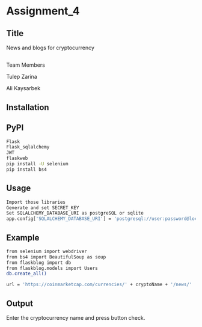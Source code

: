 # Assignment_4
## Title
News and blogs for cryptocurrency

##
Team Members

Tulep Zarina

Ali Kaysarbek
## Installation
## PyPI
```bash
Flask
Flask_sqlalchemy
JWT
flaskweb
pip install -U selenium
pip install bs4
```
## Usage
```bash
Import those libraries
Generate and set SECRET_KEY
Set SQLALCHEMY_DATABASE_URI as postgreSQL or sqlite
app.config['SQLALCHEMY_DATABASE_URI'] = 'postgresql://user:password@localhost:port/database_name'
```
## Example
```bash
from selenium import webdriver
from bs4 import BeautifulSoup as soup
from flaskblog import db
from flaskblog.models import Users
db.create_all()
```
```bash
url = 'https://coinmarketcap.com/currencies/' + cryptoName + '/news/'
```


## Output
Enter the cryptocurrency name and press button check.
